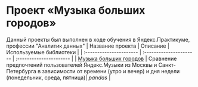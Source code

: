 # Проект «Музыка больших городов»


Данный проекты был выполнен в ходе обучения в Яндекс.Практикуме, профессии "Аналитик данных" 
| Название проекта | Описание | Используемые библиотеки | 
| :---------------------- | :---------------------- | :---------------------- |
| [Музыка больших городов](big_cities_music) | Сравнение предпочтений пользователей Яндекс.Музыки из Москвы и Санкт-Петербурга в зависимости от времени (утро и вечер) и дня недели (понедельник, среда, пятница)| *pandas* |
